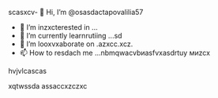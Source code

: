 scasxcv- 👋 Hi, I’m @osasdactapovalilia57
- 👀 I’m inzxcterested in ...
- 🌱 I’m currently learnrutiing ...sd
- 💞️ I’m looxvxaborate on .azxcc.xcz.
- 📫 How to resdach me ...nbmqwacvbиаsfvxasdrtuy
миzcx
<!---счм
ostapovalilia57/ostapovalilia57 is a ✨ special ✨ repository because its `README.md` (thxis file) appears on your GitHub profile.sadads
You can clickcnmb the Preview link to take a look at your changes.
--->hvjvlcascas
xqtwssda
assaccxzczxc
